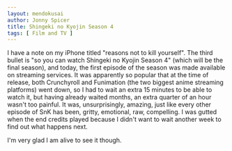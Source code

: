 ```yaml
---
layout: mendokusai
author: Jonny Spicer
title: Shingeki no Kyojin Season 4
tags: [ Film and TV ]
---
```

I have a note on my iPhone titled "reasons not to kill yourself". The third bullet is "so you can watch Shingeki no Kyojin Season 4" (which will be the final season), and today, the
first episode of the season was made available on streaming services. It was apparently so popular that at the time of release, both Crunchyroll and Funimation (the two biggest anime
streaming platforms) went down, so I had to wait an extra 15 minutes to be able to watch it, but having already waited months, an extra quarter of an hour wasn't too painful. It was,
unsurprisingly, amazing, just like every other episode of SnK has been, gritty, emotional, raw, compelling. I was gutted when the end credits played because I didn't want to wait
another week to find out what happens next.

I'm very glad I am alive to see it though.
